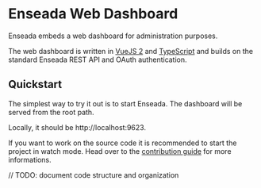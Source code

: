 # Enseada Web Dashboard

Enseada embeds a web dashboard for administration purposes.

The web dashboard is written in [VueJS 2](https://vuejs.org) and [TypeScript](https://www.typescriptlang.org/) and
builds on the standard Enseada REST API and OAuth authentication.

## Quickstart

The simplest way to try it out is to start Enseada. The dashboard will be served from the root path.

Locally, it should be http://localhost:9623.

If you want to work on the source code it is recommended to start the project in watch mode. Head over to the [contribution guide](../CONTRIBUTING.md) for more informations.


// TODO: document code structure and organization

